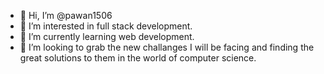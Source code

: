 - 👋 Hi, I’m @pawan1506
- 👀 I’m interested in full stack development.
- 🌱 I’m currently learning web development.
- 💞️ I’m looking to grab the new challanges I will be facing and finding the great solutions to them in the world of computer science.

<!---
pawan1506/pawan1506 is a ✨ special ✨ repository because its `README.md` (this file) appears on your GitHub profile.
You can click the Preview link to take a look at your changes.
--->
